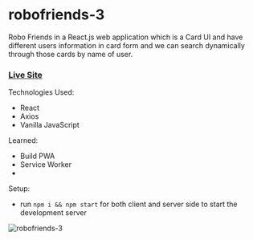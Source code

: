 # robofriends-3

Robo Friends in a React.js web application which is a Card UI and have different users information in card form and we can search dynamically through those cards by name of user.

### [Live Site](https://tonykimdev.github.io/robofriends-3/)

Technologies Used: 
+ React 
+ Axios 
+ Vanilla JavaScript 

Learned: 
+ Build PWA 
+ Service Worker 
+ 

Setup:
- run ```npm i && npm start``` for both client and server side to start the development server

![robofriends-3](https://user-images.githubusercontent.com/68490255/137123735-2393ebb1-57d5-4c9e-9ba9-e6e516b541e4.jpg)

